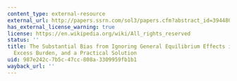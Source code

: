 ```yaml
---
content_type: external-resource
external_url: http://papers.ssrn.com/sol3/papers.cfm?abstract_id=394480
has_external_license_warning: true
license: https://en.wikipedia.org/wiki/All_rights_reserved
status: ''
title: The Substantial Bias from Ignoring General Equilibrium Effects in Estimating
  Excess Burden, and a Practical Solution
uid: 987e242c-7b5c-47cc-808a-3309959fb1b1
wayback_url: ''
---
```

